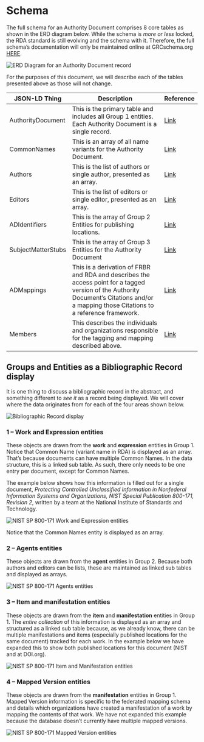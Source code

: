 # Schema

The full schema for an Authority Document comprises 8 core tables as shown in the ERD diagram below. While the schema is _more or less_ locked, the RDA standard is still evolving and the schema with it. Therefore, the full schema’s documentation will only be maintained online at GRCschema.org [HERE](https://grcschema.org/AuthorityDocument).

![ERD Diagram for an Authority Document record](<../../.gitbook/assets/8 (1)>)

For the purposes of this document, we will describe each of the tables presented above as those will not change.

| **JSON-LD Thing**  | **Description**                                                                                                                                                                           | **Reference**                                     |
| ------------------ | ----------------------------------------------------------------------------------------------------------------------------------------------------------------------------------------- | ------------------------------------------------- |
| AuthorityDocument  | This is the primary table and includes all Group 1 entities. Each Authority Document is a single record.                                                                                  | [Link](https://grcschema.org/AuthorityDocument)   |
| CommonNames        | This is an array of all name variants for the Authority Document.                                                                                                                         | [Link](https://grcschema.org/CommonNames)         |
| Authors            | This is the list of authors or single author, presented as an array.                                                                                                                      | [Link](https://grcschema.org/Authors)             |
| Editors            | This is the list of editors or single editor, presented as an array.                                                                                                                      | [Link](https://grcschema.org/Editors)             |
| ADIdentifiers      | This is the array of Group 2 Entities for publishing locations.                                                                                                                           | [Link](https://grcschema.org/ADIdentifiers)       |
| SubjectMatterStubs | This is the array of Group 3 Entities for the Authority Document                                                                                                                          | [Link](https://grcschema.org/SubjectMattersStubs) |
| ADMappings         | This is a derivation of FRBR and RDA and describes the access point for a tagged version of the Authority Document’s Citations and/or a mapping those Citations to a reference framework. | [Link](https://grcschema.org/ADMappings)          |
| Members            | This describes the individuals and organizations responsible for the tagging and mapping described above.                                                                                 | [Link](https://grcschema.org/Members)             |

## Groups and Entities as a Bibliographic Record display <a href="#_toc58312068" id="_toc58312068"></a>

It is one thing to discuss a bibliographic record in the abstract, and something different to _see it_ as a record being displayed. We will cover where the data originates from for each of the four areas shown below.

![Bibliographic Record display](../../.gitbook/assets/9)

### **1 – Work and Expression entities**

These objects are drawn from the **work** and **expression** entities in Group 1. Notice that Common Name (variant name in RDA) is displayed as an array. That’s because documents can have multiple Common Names. In the data structure, this is a linked sub table. As such, there only needs to be one entry per document, except for Common Names.

The example below shows how this information is filled out for a single document, _Protecting Controlled Unclassified Information in Nonfederal Information Systems and Organizations, NIST Special Publication 800-171, Revision 2_, written by a team at the National Institute of Standards and Technology.

![NIST SP 800-171 Work and Expression entities](../../.gitbook/assets/10)

Notice that the Common Names entity is displayed as an array.

### **2 – Agents entities**

These objects are drawn from the **agent** entities in Group 2. Because both authors and editors can be lists, these are maintained as linked sub tables and displayed as arrays.

![NIST SP 800-171 Agents entities](../../.gitbook/assets/11)

### **3 – Item and manifestation entities**

These objects are drawn from the **item** and **manifestation** entities in Group 1. The _entire collection_ of this information is displayed as an array and structured as a linked sub table because, as we already know, there can be multiple manifestations and items (especially published locations for the same document) tracked for each work. In the example below we have expanded this to show both published locations for this document (NIST and at DOI.org).

![NIST SP 800-171 Item and Manifestation entities](../../.gitbook/assets/12)

### **4 – Mapped Version entities**

These objects are drawn from the **manifestation** entities in Group 1. Mapped Version information is specific to the federated mapping schema and details which organizations have created a manifestation of a work by mapping the contents of that work. We have not expanded this example because the database doesn’t currently have multiple mapped versions.

![NIST SP 800-171 Mapped Version entities](../../.gitbook/assets/13)


